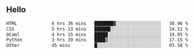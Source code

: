 ## Hello
<!--START_SECTION:waka-->

```txt
HTML             6 hrs 36 mins   ███████▓░░░░░░░░░░░░░░░░░   30.96 %
CSS              5 hrs 13 mins   ██████░░░░░░░░░░░░░░░░░░░   24.51 %
OCaml            4 hrs 15 mins   █████░░░░░░░░░░░░░░░░░░░░   19.95 %
Python           3 hrs 39 mins   ████▒░░░░░░░░░░░░░░░░░░░░   17.15 %
Other            45 mins         █░░░░░░░░░░░░░░░░░░░░░░░░   03.58 %
```

<!--END_SECTION:waka-->
